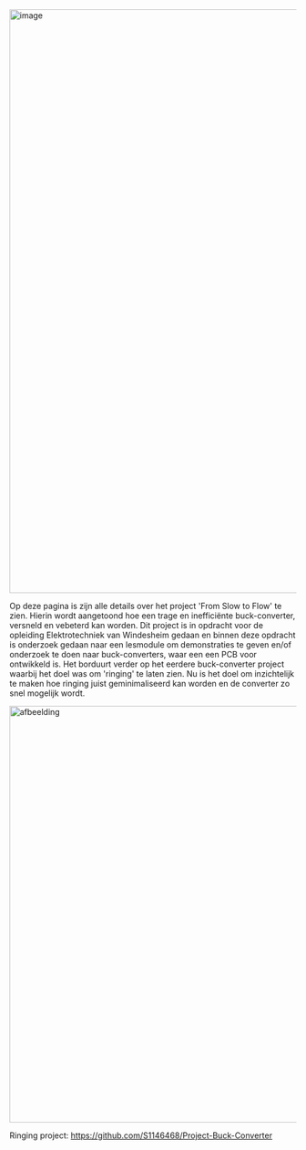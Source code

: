 <img width="1024" height="1024" alt="image" src="https://github.com/user-attachments/assets/59ee6554-b5ba-400b-b516-f44e7a27bbf6" />


Op deze pagina is zijn alle details over het project 'From Slow to Flow' te zien. Hierin wordt aangetoond hoe een trage en inefficiënte buck-converter, versneld en vebeterd kan worden. Dit project is in opdracht voor de opleiding Elektrotechniek van Windesheim gedaan en binnen deze opdracht is onderzoek gedaan naar een lesmodule om demonstraties te geven en/of onderzoek te doen naar buck-converters, waar een een PCB voor ontwikkeld is. Het borduurt verder op het eerdere buck-converter project waarbij het doel was om 'ringing' te laten zien. Nu is het doel om inzichtelijk te maken hoe ringing juist geminimaliseerd kan worden en de converter zo snel mogelijk wordt. 

<img width="949" height="731" alt="afbeelding" src="https://github.com/user-attachments/assets/6eb1b507-3ffa-493e-95a8-b296e3e5c362" />

Ringing project: https://github.com/S1146468/Project-Buck-Converter
